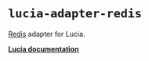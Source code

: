 # `lucia-adapter-redis`

[Redis](https://redis.io) adapter for Lucia.

**[Lucia documentation](https://v3.lucia-auth.com)**
